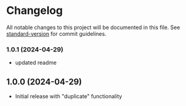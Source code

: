 # Changelog

All notable changes to this project will be documented in this file. See [standard-version](https://github.com/conventional-changelog/standard-version) for commit guidelines.

### 1.0.1 (2024-04-29)
- updated readme

## 1.0.0 (2024-04-29)
- Initial release with "duplicate" functionality
